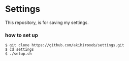 # Settings
This repository, is for saving my settings.

### how to set up
```
$ git clone https://github.com/akihiroxob/settings.git
$ cd settings
$ ./setup.sh
```
